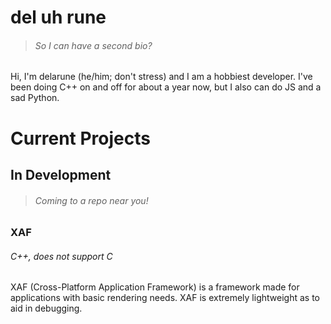 # del uh rune
> ###### *So I can have a second bio?*

Hi, I'm delarune (he/him; don't stress) and I am a hobbiest developer. I've been doing C++ on and off for about a year now, but I also can do JS and a sad Python. 

# Current Projects

## In Development
> ###### *Coming to a repo near you!*
### XAF

###### C++, does not support C
XAF (Cross-Platform Application Framework) is a framework made for applications with basic rendering needs. XAF is extremely lightweight as to aid in debugging. 
